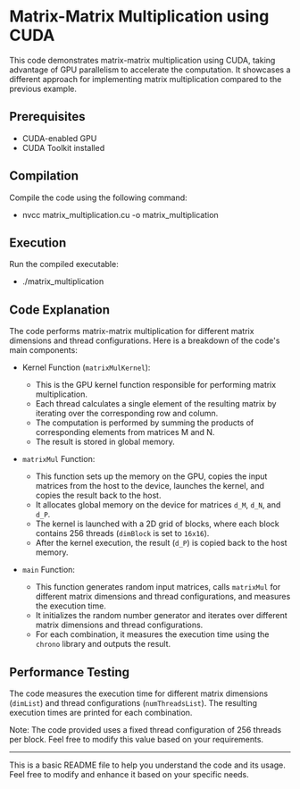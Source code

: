 # Matrix-Matrix Multiplication using CUDA

This code demonstrates matrix-matrix multiplication using CUDA, taking advantage of GPU parallelism to accelerate the computation. It showcases a different approach for implementing matrix multiplication compared to the previous example.

## Prerequisites
- CUDA-enabled GPU
- CUDA Toolkit installed

## Compilation
Compile the code using the following command:
- nvcc matrix_multiplication.cu -o matrix_multiplication

## Execution
Run the compiled executable:
- ./matrix_multiplication

## Code Explanation
The code performs matrix-matrix multiplication for different matrix dimensions and thread configurations. Here is a breakdown of the code's main components:

- Kernel Function (`matrixMulKernel`):
  - This is the GPU kernel function responsible for performing matrix multiplication.
  - Each thread calculates a single element of the resulting matrix by iterating over the corresponding row and column.
  - The computation is performed by summing the products of corresponding elements from matrices M and N.
  - The result is stored in global memory.

- `matrixMul` Function:
  - This function sets up the memory on the GPU, copies the input matrices from the host to the device, launches the kernel, and copies the result back to the host.
  - It allocates global memory on the device for matrices `d_M`, `d_N`, and `d_P`.
  - The kernel is launched with a 2D grid of blocks, where each block contains 256 threads (`dimBlock` is set to `16x16`).
  - After the kernel execution, the result (`d_P`) is copied back to the host memory.

- `main` Function:
  - This function generates random input matrices, calls `matrixMul` for different matrix dimensions and thread configurations, and measures the execution time.
  - It initializes the random number generator and iterates over different matrix dimensions and thread configurations.
  - For each combination, it measures the execution time using the `chrono` library and outputs the result.

## Performance Testing
The code measures the execution time for different matrix dimensions (`dimList`) and thread configurations (`numThreadsList`).
The resulting execution times are printed for each combination.

Note: The code provided uses a fixed thread configuration of 256 threads per block. Feel free to modify this value based on your requirements.

---
This is a basic README file to help you understand the code and its usage. Feel free to modify and enhance it based on your specific needs.

